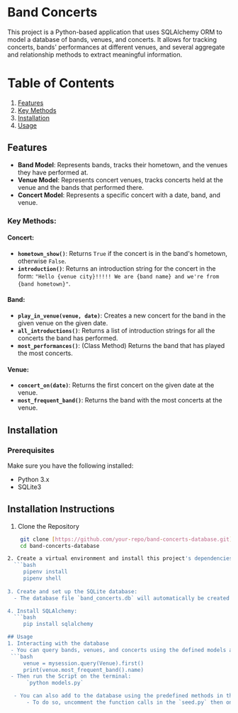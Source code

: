 # Band Concerts 

This project is a Python-based application that uses SQLAlchemy ORM to model a database of bands, venues, and concerts. It allows for tracking concerts, bands' performances at different venues, and several aggregate and relationship methods to extract meaningful information.

# Table of Contents
1. [Features](#features)
2. [Key Methods](#key-methods)
3. [Installation](#installation)
4. [Usage](#usage)

## Features

- **Band Model**: Represents bands, tracks their hometown, and the venues they have performed at.
- **Venue Model**: Represents concert venues, tracks concerts held at the venue and the bands that performed there.
- **Concert Model**: Represents a specific concert with a date, band, and venue.
  
### Key Methods:

#### Concert:
- **`hometown_show()`**: Returns `True` if the concert is in the band's hometown, otherwise `False`.
- **`introduction()`**: Returns an introduction string for the concert in the form: `"Hello {venue city}!!!!! We are {band name} and we're from {band hometown}"`.

#### Band:
- **`play_in_venue(venue, date)`**: Creates a new concert for the band in the given venue on the given date.
- **`all_introductions()`**: Returns a list of introduction strings for all the concerts the band has performed.
- **`most_performances()`**: (Class Method) Returns the band that has played the most concerts.

#### Venue:
- **`concert_on(date)`**: Returns the first concert on the given date at the venue.
- **`most_frequent_band()`**: Returns the band with the most concerts at the venue.

## Installation
### Prerequisites
Make sure you have the following installed:
  - Python 3.x
  - SQLite3 

## Installation Instructions
1. Clone the Repository
  ```bash
      git clone [https://github.com/your-repo/band-concerts-database.git](https://github.com/BrendahKiragu/week-3-python-code-chalenge)
      cd band-concerts-database  

2. Create a virtual environment and install this project's dependencies. Then navigate to a subshell:
    ```bash
       pipenv install
       pipenv shell
    
3. Create and set up the SQLite database:
    - The database file `band_concerts.db` will automatically be created when you run pipenv install.

4. Install SQLAlchemy:
    ```bash
       pip install sqlalchemy

## Usage
1. Interacting with the database
   - You can query bands, venues, and concerts using the defined models and methods, for example, to query the most frequent band at a venue, add this in the models.py file:
   ```bash
       venue = mysession.query(Venue).first()
       print(venue.most_frequent_band().name)
   - Then run the Script on the terminal:
        `python models.py`
 
    - You can also add to the database using the predefined methods in the `seed.py file`. 
        - To do so, uncomment the function calls in the `seed.py` then on the terminal run 'python seed.py`
